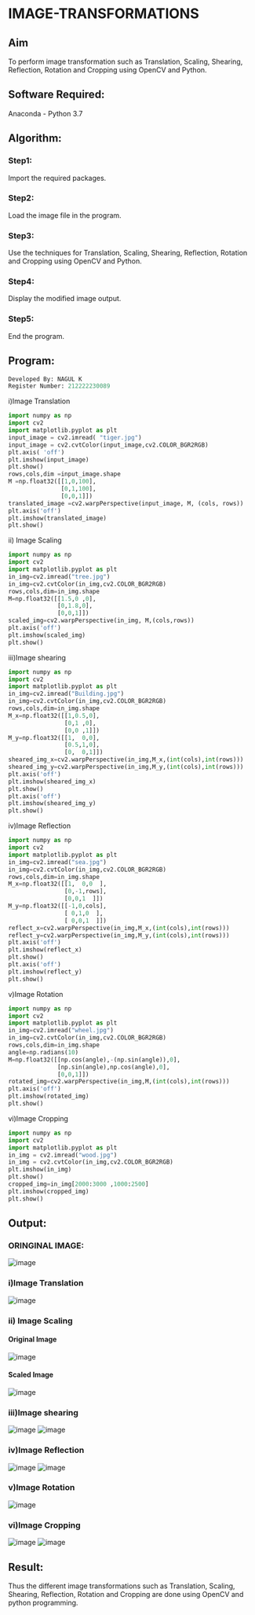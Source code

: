 # IMAGE-TRANSFORMATIONS


## Aim
To perform image transformation such as Translation, Scaling, Shearing, Reflection, Rotation and Cropping using OpenCV and Python.

## Software Required:
Anaconda - Python 3.7

## Algorithm:
### Step1:
Import the required packages.
<br>
### Step2:
Load the image file in the program.
<br>

### Step3:
Use the techniques for Translation, Scaling, Shearing, Reflection, Rotation and Cropping using OpenCV and Python.
<br>

### Step4:
Display the modified image output.
<br>

### Step5:
End the program.
<br>

## Program:
```python
Developed By: NAGUL K
Register Number: 212222230089
```

i)Image Translation
```python
import numpy as np
import cv2
import matplotlib.pyplot as plt
input_image = cv2.imread( "tiger.jpg")
input_image = cv2.cvtColor(input_image,cv2.COLOR_BGR2RGB)
plt.axis( 'off')
plt.imshow(input_image)
plt.show()
rows,cols,dim =input_image.shape
M =np.float32([[1,0,100],
               [0,1,100],
               [0,0,1]])
translated_image =cv2.warpPerspective(input_image, M, (cols, rows))
plt.axis('off')
plt.imshow(translated_image)
plt.show()
```
ii) Image Scaling
```python
import numpy as np
import cv2
import matplotlib.pyplot as plt
in_img=cv2.imread("tree.jpg")
in_img=cv2.cvtColor(in_img,cv2.COLOR_BGR2RGB)
rows,cols,dim=in_img.shape
M=np.float32([[1.5,0 ,0],
              [0,1.8,0],
              [0,0,1]])
scaled_img=cv2.warpPerspective(in_img, M,(cols,rows))
plt.axis('off')
plt.imshow(scaled_img)
plt.show()
```


iii)Image shearing

``` python
import numpy as np
import cv2
import matplotlib.pyplot as plt
in_img=cv2.imread("Building.jpg")
in_img=cv2.cvtColor(in_img,cv2.COLOR_BGR2RGB)
rows,cols,dim=in_img.shape
M_x=np.float32([[1,0.5,0],
                [0,1 ,0],
                [0,0 ,1]])
M_y=np.float32([[1,  0,0],
                [0.5,1,0],
                [0,  0,1]])
sheared_img_x=cv2.warpPerspective(in_img,M_x,(int(cols),int(rows)))
sheared_img_y=cv2.warpPerspective(in_img,M_y,(int(cols),int(rows)))
plt.axis('off')
plt.imshow(sheared_img_x)
plt.show()
plt.axis('off')
plt.imshow(sheared_img_y)
plt.show()

```

iv)Image Reflection
``` python
import numpy as np
import cv2
import matplotlib.pyplot as plt
in_img=cv2.imread("sea.jpg")
in_img=cv2.cvtColor(in_img,cv2.COLOR_BGR2RGB)
rows,cols,dim=in_img.shape
M_x=np.float32([[1,  0,0  ],
                [0,-1,rows],
                [0,0,1  ]])
M_y=np.float32([[-1,0,cols],
                [ 0,1,0  ],
                [ 0,0,1  ]])
reflect_x=cv2.warpPerspective(in_img,M_x,(int(cols),int(rows)))
reflect_y=cv2.warpPerspective(in_img,M_y,(int(cols),int(rows)))
plt.axis('off')
plt.imshow(reflect_x)
plt.show()
plt.axis('off')
plt.imshow(reflect_y)
plt.show()  


```


v)Image Rotation


``` python
import numpy as np
import cv2
import matplotlib.pyplot as plt
in_img=cv2.imread("wheel.jpg")
in_img=cv2.cvtColor(in_img,cv2.COLOR_BGR2RGB)
rows,cols,dim=in_img.shape
angle=np.radians(10)
M=np.float32([[np.cos(angle),-(np.sin(angle)),0],
              [np.sin(angle),np.cos(angle),0],
              [0,0,1]])
rotated_img=cv2.warpPerspective(in_img,M,(int(cols),int(rows)))
plt.axis('off')
plt.imshow(rotated_img)
plt.show() 
```

vi)Image Cropping
```python
import numpy as np
import cv2
import matplotlib.pyplot as plt
in_img = cv2.imread("wood.jpg")
in_img = cv2.cvtColor(in_img,cv2.COLOR_BGR2RGB)
plt.imshow(in_img)
plt.show()
cropped_img=in_img[2000:3000 ,1000:2500]
plt.imshow(cropped_img)
plt.show()
```

## Output:

### ORINGINAL IMAGE:
![image](https://github.com/Nagul71/IMAGE-TRANSFORMATIONS/assets/118661118/88295b75-d208-45a2-a923-2e4aab3ae07e)


### i)Image Translation


![image](https://github.com/Nagul71/IMAGE-TRANSFORMATIONS/assets/118661118/6b209b13-b8a6-4496-b9c5-779b27eb0b7b)


### ii) Image Scaling
#### Original Image
![image](https://github.com/Nagul71/IMAGE-TRANSFORMATIONS/assets/118661118/b7f52453-11af-4f22-b403-303bd624a202)

#### Scaled Image

![image](https://github.com/Nagul71/IMAGE-TRANSFORMATIONS/assets/118661118/2baac832-1126-452d-b871-1fe20fc91057)



### iii)Image shearing
![image](https://github.com/Nagul71/IMAGE-TRANSFORMATIONS/assets/118661118/a528ce3c-a2ce-4ab1-8ca3-b391d3c830d7)
![image](https://github.com/Nagul71/IMAGE-TRANSFORMATIONS/assets/118661118/6f70cd03-042e-4dc4-a25a-40658986ceb3)




### iv)Image Reflection
![image](https://github.com/Nagul71/IMAGE-TRANSFORMATIONS/assets/118661118/c97b784f-bb91-40f6-8b5d-d6810bbe8387)
![image](https://github.com/Nagul71/IMAGE-TRANSFORMATIONS/assets/118661118/aaf3a639-7cb7-4ff5-99b5-bc6b6c8f0435)




### v)Image Rotation
![image](https://github.com/Nagul71/IMAGE-TRANSFORMATIONS/assets/118661118/f18ddbf5-6619-4f07-a719-3c6d169339e9)



### vi)Image Cropping


![image](https://github.com/Nagul71/IMAGE-TRANSFORMATIONS/assets/118661118/fe7f73c9-4e08-492d-8eb5-c3195ac98fa3)
![image](https://github.com/Nagul71/IMAGE-TRANSFORMATIONS/assets/118661118/7cf49f6b-3308-411c-a2c5-064cff757bdc)





## Result:
Thus the different image transformations such as Translation, Scaling, Shearing, Reflection, Rotation and Cropping are done using OpenCV and python programming.
